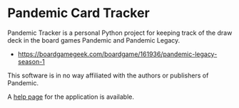 # Pandemic Card Tracker
Pandemic Tracker is a personal Python project for keeping track of the draw deck in the board games Pandemic and Pandemic Legacy.

- https://boardgamegeek.com/boardgame/161936/pandemic-legacy-season-1

This software is in no way affiliated with the authors or publishers of Pandemic.

A [help page](https://github.com/Merkwurdichliebe/Pandemic-Tracker/wiki) for the application is available.
